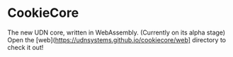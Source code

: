 # CookieCore
The new UDN core, written in WebAssembly.
(Currently on its alpha stage)
Open the [web](https://udnsystems.github.io/cookiecore/web] directory to check it out!

